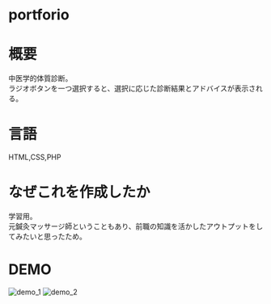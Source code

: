 # portforio

# 概要
中医学的体質診断。<br>
ラジオボタンを一つ選択すると、選択に応じた診断結果とアドバイスが表示される。

# 言語
HTML,CSS,PHP

# なぜこれを作成したか
学習用。<br>
元鍼灸マッサージ師ということもあり、前職の知識を活かしたアウトプットをしてみたいと思ったため。<br>

# DEMO
![demo_1](portforio_demo_1)
![demo_2](portforio_demo_2)

